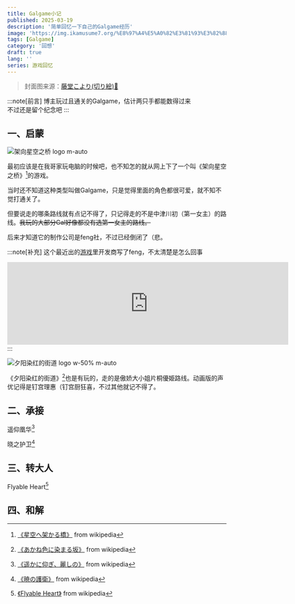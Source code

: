 ```yaml
---
title: Galgame小记
published: 2025-03-19
description: '简单回忆一下自己的Galgame经历'
image: 'https://img.ikamusume7.org/%E8%97%A4%E5%A0%82%E3%81%93%E3%82%88%E3%82%8A.webp'
tags: [Galgame]
category: '回想'
draft: true 
lang: ''
series: 游戏回忆
---
```


> 封面图来源：[藤堂こより(切り絵)🔗](https://www.pixiv.net/artworks/18895882)

:::note[前言]
博主玩过且通关的Galgame，估计两只手都能数得过来<br>
不过还是留个纪念吧
:::

## 一、启蒙

![架向星空之桥 logo m-auto](https://img.ikamusume7.org/h1_hoshikaka-logos.webp)

最初应该是在我哥家玩电脑的时候吧，也不知怎的就从网上下了一个叫《架向星空之桥》[^1]的游戏。

当时还不知道这种类型叫做Galgame，只是觉得里面的角色都很可爱，就不知不觉打通关了。

但要说走的哪条路线就有点记不得了，只记得走的不是中津川初（第一女主）的路线。~~我玩的大部分Gal好像都没有选第一女主的路线。~~

后来才知道它的制作公司是feng社，不过已经倒闭了（悲。

:::note[补充]
这个最近出的[游戏](https://store.steampowered.com/widget/1961760/)里开发商写了feng，不太清楚是怎么回事
<!-- https://store.steampowered.com/widget/1961760/ -->
<iframe src="https://store.steampowered.com/widget/1961760/" frameborder="0" width="646" height="190" style="margin: auto 0px"></iframe>
:::

![夕阳染红的街道 logo w-50% m-auto](https://img.ikamusume7.org/akaneiro-logo.webp)

《夕阳染红的街道》[^2]也是有玩的，走的是傲娇大小姐片桐優姫路线。动画版的声优记得是钉宫理惠（钉宫厨狂喜，不过其他就记不得了。

## 二、承接

遥仰凰华[^3]

晓之护卫[^4]

## 三、转大人

Flyable Heart[^5]

## 四、和解

[^1]: [《星空へ架かる橋》](https://ja.wikipedia.org/wiki/%E6%98%9F%E7%A9%BA%E3%81%B8%E6%9E%B6%E3%81%8B%E3%82%8B%E6%A9%8B) from wikipedia
[^2]: [《あかね色に染まる坂》](https://ja.wikipedia.org/wiki/%E3%81%82%E3%81%8B%E3%81%AD%E8%89%B2%E3%81%AB%E6%9F%93%E3%81%BE%E3%82%8B%E5%9D%82) from wikipedia
[^3]: [《遥かに仰ぎ、麗しの》](https://ja.wikipedia.org/wiki/%E9%81%A5%E3%81%8B%E3%81%AB%E4%BB%B0%E3%81%8E%E3%80%81%E9%BA%97%E3%81%97%E3%81%AE) from wikipedia
[^4]: [《暁の護衛》](https://ja.wikipedia.org/wiki/%E6%9A%81%E3%81%AE%E8%AD%B7%E8%A1%9B) from wikipedia
[^5]: [《Flyable Heart》](https://ja.wikipedia.org/wiki/Flyable_Heart) from wikipedia